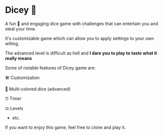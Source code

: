 # Dicey 🎲 

A fun 🤗 and engaging dice game with challenges that can entertain you and steal your time.

It's customizable game which can allow you to apply settings to your own willing. 

The advanced level is difficult as hell and __I dare you to play to taste what it really means__

Some of notable features of Dicey game are:

🛠️ Customization

🌈 Multi-colored dice (advanced) 

⏰ Timer

⚖️ Levels

- etc. 

If you want to enjoy this game, feel free to clone and play it. 
